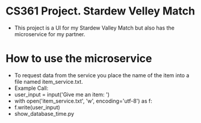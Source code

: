 # CS361 Project. Stardew Velley Match
- This project is a UI for my Stardew Valley Match but also has the microservice for my partner.
# How to use the microservice
- To request data from the service you place the name of the item into a file named item_service.txt.
- Example Call:
- user_input = input('Give me an item: ')
- with open('item_service.txt', 'w', encoding='utf-8') as f:
 - f.write(user_input)
  - show_database_time.py

